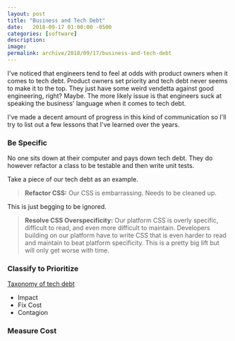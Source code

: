 ```yaml
---
layout: post
title: "Business and Tech Debt"
date:   2018-09-17 01:00:00 -0500
categories: [software]
description: 
image: 
permalink: archive/2018/09/17/business-and-tech-debt
---
```


I've noticed that engineers tend to feel at odds with product owners when it comes to tech debt. Product owners set priority and tech debt never seems to make it to the top. They just have some weird vendetta against good engineering, right? Maybe. The more likely issue is that engineers suck at speaking the business' language when it comes to tech debt.

I've made a decent amount of progress in this kind of communication so I'll try to list out a few lessons that I've learned over the years.

### Be Specific
No one sits down at their computer and pays down tech debt. They do however refactor a class to be testable and then write unit tests.

Take a piece of our tech debt as an example. 

>**Refactor CSS:**
>Our CSS is embarrassing. Needs to be cleaned up.

This is just begging to be ignored.

>**Resolve CSS Overspecificity:**
>Our platform CSS is overly specific, difficult to read, and even more difficult to maintain. Developers building on our platform have to write CSS that is even harder to read and maintain to beat platform specificity. This is a pretty big lift but will only get worse with time.

### Classify to Prioritize
[Taxonomy of tech debt](https://engineering.riotgames.com/news/taxonomy-tech-debt)
* Impact
* Fix Cost
* Contagion

### Measure Cost



